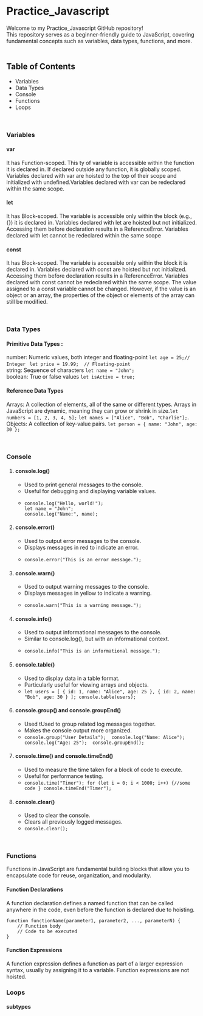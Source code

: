 # Practice_Javascript

Welcome to my Practice_Javascript GitHub repository! <br/>
This repository serves as a beginner-friendly guide to JavaScript, covering fundamental concepts such as variables, data types, functions, and more.
<br/>
<br/>

## Table of Contents

- Variables
- Data Types
- Console
- Functions
- Loops
<br/>

### Variables
#### var

It has Function-scoped. This ty of variable is accessible within the function it is declared in. If declared outside any function, it is globally scoped. Variables declared with var are hoisted to the top of their scope and initialized with undefined.Variables declared with var can be redeclared within the same scope.

#### let
It has Block-scoped. The variable is accessible only within the block (e.g., {}) it is declared in. Variables declared with let are hoisted but not initialized. Accessing them before declaration results in a ReferenceError. Variables declared with let cannot be redeclared within the same scope

#### const
It has Block-scoped. The variable is accessible only within the block it is declared in. Variables declared with const are hoisted but not initialized. Accessing them before declaration results in a ReferenceError. Variables declared with const cannot be redeclared within the same scope. The value assigned to a const variable cannot be changed. However, if the value is an object or an array, the properties of the object or elements of the array can still be modified.

<br/>

### Data Types
#### Primitive Data Types :<br/>
number: Numeric values, both integer and floating-point ```let age = 25;// Integer ``` ```let price = 19.99;  // Floating-point```<br/>
string: Sequence of characters ```let name = "John";```<br/>
boolean: True or false values ```let isActive = true;```<br/>
#### Reference Data Types<br/>
Arrays: A collection of elements, all of the same or different types. Arrays in JavaScript are dynamic, meaning they can grow or shrink in size.```let numbers = [1, 2, 3, 4, 5];``` ``` let names = ["Alice", "Bob", "Charlie"]; ```.<br/>
Objects: A collection of key-value pairs. ```let person = { name: "John", age: 30 }; ```<br/>

<br/>

### Console 
1. #### console.log()
   - Used to print general messages to the console.
   - Useful for debugging and displaying variable values.
   - ```
     console.log("Hello, world!");
     let name = "John";
     console.log("Name:", name);
     ```
2. #### console.error()
   - Used to output error messages to the console.
   - Displays messages in red to indicate an error.
   - ```
     console.error("This is an error message.");
     ```
3. #### console.warn()
   - Used to output warning messages to the console.
   - Displays messages in yellow to indicate a warning.
   - ```
     console.warn("This is a warning message.");
     ```
4. #### console.info()
   - Used to output informational messages to the console.
   - Similar to console.log(), but with an informational context.
   - ```
     console.info("This is an informational message.");
     ```
5. #### console.table()
   - Used to display data in a table format.
   - Particularly useful for viewing arrays and objects.
   - ``` let users = [ { id: 1, name: "Alice", age: 25 }, { id: 2, name: "Bob", age: 30 } ]; console.table(users); ```
6. #### console.group() and console.groupEnd()
   - Used tUsed to group related log messages together.
   - Makes the console output more organized.
   - ``` console.group("User Details");  console.log("Name: Alice");  console.log("Age: 25");  console.groupEnd(); ```
7. #### console.time() and console.timeEnd()
   - Used to measure the time taken for a block of code to execute.
   - Useful for performance testing.
   - ```console.time("Timer"); for (let i = 0; i < 1000; i++) {//some code } console.timeEnd("Timer"); ```
8. #### console.clear()
   - Used to clear the console.
   - Clears all previously logged messages.
   - ```console.clear(); ```
                        
<br/>

### Functions
Functions in JavaScript are fundamental building blocks that allow you to encapsulate code for reuse, organization, and modularity.
#### Function Declarations
A function declaration defines a named function that can be called anywhere in the code, even before the function is declared due to hoisting.
```
function functionName(parameter1, parameter2, ..., parameterN) {
    // Function body
    // Code to be executed
}
```
#### Function Expressions
A function expression defines a function as part of a larger expression syntax, usually by assigning it to a variable. Function expressions are not hoisted.
<br/>




### Loops
#### subtypes

<br/>










        
